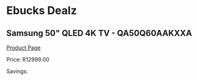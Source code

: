 
# Ebucks Dealz
## Samsung 50" QLED 4K TV - QA50Q60AAKXXA
[Product Page](https://www.ebucks.com/web/shop/productSelected.do?prodId=1226732795&catId=363628796)

Price: R12999.00

Savings: 


	